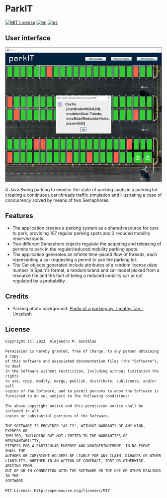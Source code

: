 ParkIT
===============
[![MIT License](https://img.shields.io/badge/License-MIT-green.svg)](https://choosealicense.com/licenses/mit/)
[![en](https://img.shields.io/badge/lang-en-red.svg)](https://github.com/alejandroMAD/parkit/blob/master/README.md)
[![es](https://img.shields.io/badge/lang-es-yellow.svg)](https://github.com/alejandroMAD/parkit/blob/master/README.es.md)

User interface
----------
![User interface](/screenshot.png)

A Java Swing parking to monitor the state of parking spots in a parking lot creating a continuous car-threads traffic simulation and illustrating a case of concurrency solved by means of two Semaphores.

Features
-------------------
* The application creates a parking system as a shared resource for cars to park, providing 107 regular parking spots and 2 reduced mobility reserved spots.
* Two different Semaphore objects regulate the acquiring and releasing of permits to park in the regular/reduced mobility parking spots.
* The application generates an infinite time-paced flow of threads, each representing a car requesting a permit to use the parking lot.
* The Car objects generated include attributes of a random license plate number in Spain's format, a random brand and car model picked from a resource file and the fact of being a reduced mobility car or not regulated by a probability.

Credits
-------------------

* Parking photo background: [Photo of a parking by Timothy Tan - Unsplash](https://unsplash.com/es/fotos/NvQjfWey2H8)

License
--------
    Copyright (C) 2022  Alejandro M. González
    
    Permission is hereby granted, free of charge, to any person obtaining a copy
    of this software and associated documentation files (the "Software"), to deal
    in the Software without restriction, including without limitation the rights
    to use, copy, modify, merge, publish, distribute, sublicense, and/or sell
    copies of the Software, and to permit persons to whom the Software is
    furnished to do so, subject to the following conditions:
    
    The above copyright notice and this permission notice shall be included in all
    copies or substantial portions of the Software.
    
    THE SOFTWARE IS PROVIDED "AS IS", WITHOUT WARRANTY OF ANY KIND, EXPRESS OR
    IMPLIED, INCLUDING BUT NOT LIMITED TO THE WARRANTIES OF MERCHANTABILITY,
    FITNESS FOR A PARTICULAR PURPOSE AND NONINFRINGEMENT. IN NO EVENT SHALL THE
    AUTHORS OR COPYRIGHT HOLDERS BE LIABLE FOR ANY CLAIM, DAMAGES OR OTHER
    LIABILITY, WHETHER IN AN ACTION OF CONTRACT, TORT OR OTHERWISE, ARISING FROM,
    OUT OF OR IN CONNECTION WITH THE SOFTWARE OR THE USE OR OTHER DEALINGS IN THE
    SOFTWARE.
    
    MIT License: http://opensource.org/licenses/MIT
